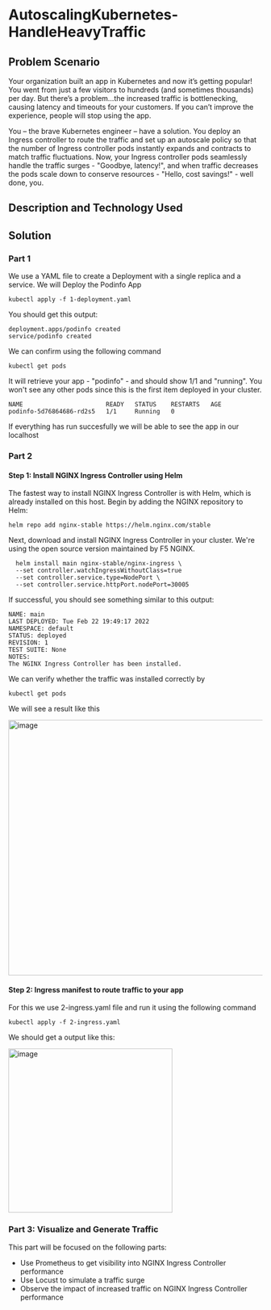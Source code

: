 # AutoscalingKubernetes-HandleHeavyTraffic

## Problem Scenario
Your organization built an app in Kubernetes and now it’s getting popular! You went from just a few visitors to hundreds (and sometimes thousands) per day. But there’s a problem…the increased traffic is bottlenecking, causing latency and timeouts for your customers. If you can’t improve the experience, people will stop using the app.

You – the brave Kubernetes engineer – have a solution. You deploy an Ingress controller to route the traffic and set up an autoscale policy so that the number of Ingress controller pods instantly expands and contracts to match traffic fluctuations. Now, your Ingress controller pods seamlessly handle the traffic surges - "Goodbye, latency!", and when traffic decreases the pods scale down to conserve resources - "Hello, cost savings!" - well done, you.


## Description and Technology Used


## Solution


### Part 1
We use a YAML file to create a Deployment with a single replica and a service.
We will Deploy the Podinfo App
```
kubectl apply -f 1-deployment.yaml
```
You should get this output:
```
deployment.apps/podinfo created
service/podinfo created
```
We can confirm using the following command

```
kubectl get pods
```
It will retrieve your app - "podinfo" - and should show 1/1 and "running". You won't see any other pods since this is the first item deployed in your cluster.

```
NAME                       READY   STATUS    RESTARTS   AGE
podinfo-5d76864686-rd2s5   1/1     Running   0     

```
If everything has run succesfully we will be able to see the app in our localhost

### Part 2

#### Step 1: Install NGINX Ingress Controller using Helm
The fastest way to install NGINX Ingress Controller is with Helm, which is already installed on this host.
Begin by adding the NGINX repository to Helm:

```
helm repo add nginx-stable https://helm.nginx.com/stable
```
Next, download and install NGINX Ingress Controller in your cluster. We're using the open source version maintained by F5 NGINX.

```
  helm install main nginx-stable/nginx-ingress \
  --set controller.watchIngressWithoutClass=true
  --set controller.service.type=NodePort \
  --set controller.service.httpPort.nodePort=30005
```

If successful, you should see something similar to this output:
```
NAME: main
LAST DEPLOYED: Tue Feb 22 19:49:17 2022
NAMESPACE: default
STATUS: deployed
REVISION: 1
TEST SUITE: None
NOTES:
The NGINX Ingress Controller has been installed.
```
We can verify whether the traffic was installed correctly by 
```
kubectl get pods

```
We will see a result like this


<img width="506" alt="image" src="https://user-images.githubusercontent.com/43017632/158030864-ad4eeb25-fef4-4ac1-8788-e8571b50cf5b.png">

#### Step 2: Ingress manifest to route traffic to your app

For this we use 2-ingress.yaml file and run it using the following command

```
kubectl apply -f 2-ingress.yaml
```
We should get a output like this:

<img width="325" alt="image" src="https://user-images.githubusercontent.com/43017632/158031002-c44d6dbb-4670-4da6-b7f0-a880db34b3f7.png">

### Part 3: Visualize and Generate Traffic

This part will be focused on the following parts:

- Use Prometheus to get visibility into NGINX Ingress Controller performance
- Use Locust to simulate a traffic surge
- Observe the impact of increased traffic on NGINX Ingress Controller performance

